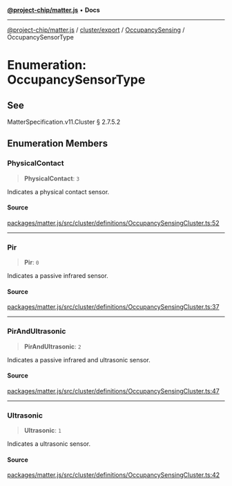 [**@project-chip/matter.js**](../../../../../README.md) • **Docs**

***

[@project-chip/matter.js](../../../../../modules.md) / [cluster/export](../../../README.md) / [OccupancySensing](../README.md) / OccupancySensorType

# Enumeration: OccupancySensorType

## See

MatterSpecification.v11.Cluster § 2.7.5.2

## Enumeration Members

### PhysicalContact

> **PhysicalContact**: `3`

Indicates a physical contact sensor.

#### Source

[packages/matter.js/src/cluster/definitions/OccupancySensingCluster.ts:52](https://github.com/project-chip/matter.js/blob/7a8cbb56b87d4ccf34bec5a9a95ab40a1711324f/packages/matter.js/src/cluster/definitions/OccupancySensingCluster.ts#L52)

***

### Pir

> **Pir**: `0`

Indicates a passive infrared sensor.

#### Source

[packages/matter.js/src/cluster/definitions/OccupancySensingCluster.ts:37](https://github.com/project-chip/matter.js/blob/7a8cbb56b87d4ccf34bec5a9a95ab40a1711324f/packages/matter.js/src/cluster/definitions/OccupancySensingCluster.ts#L37)

***

### PirAndUltrasonic

> **PirAndUltrasonic**: `2`

Indicates a passive infrared and ultrasonic sensor.

#### Source

[packages/matter.js/src/cluster/definitions/OccupancySensingCluster.ts:47](https://github.com/project-chip/matter.js/blob/7a8cbb56b87d4ccf34bec5a9a95ab40a1711324f/packages/matter.js/src/cluster/definitions/OccupancySensingCluster.ts#L47)

***

### Ultrasonic

> **Ultrasonic**: `1`

Indicates a ultrasonic sensor.

#### Source

[packages/matter.js/src/cluster/definitions/OccupancySensingCluster.ts:42](https://github.com/project-chip/matter.js/blob/7a8cbb56b87d4ccf34bec5a9a95ab40a1711324f/packages/matter.js/src/cluster/definitions/OccupancySensingCluster.ts#L42)
